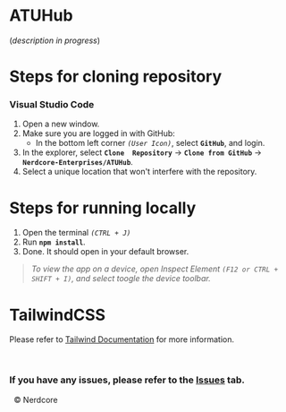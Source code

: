 # ATUHub
(*description in progress*)

# Steps for cloning repository
### Visual Studio Code
1. Open a new window.
2. Make sure you are logged in with GitHub:
    - In the bottom left corner *`(User Icon)`*, select **`GitHub`**, and login.
3. In the explorer, select **`Clone  Repository`** -> **`Clone from GitHub`** -> **`Nerdcore-Enterprises/ATUHub`**.
4. Select a unique location that won't interfere with the repository.

# Steps for running locally
1. Open the terminal *`(CTRL + J)`*
2. Run **`npm install`**.
3. Done. It should open in your default browser.

> *To view the app on a device, open Inspect Element `(F12 or CTRL + SHIFT + I)`, and select toogle the device toolbar.*

# TailwindCSS
Please refer to [Tailwind Documentation](https://tailwindcss.com) for more information.

&nbsp;
### If you have any issues, please refer to the [Issues](https://github.com/Nerdcore-Enterprises/ATUHub/issues) tab.
&nbsp;
&copy; Nerdcore 